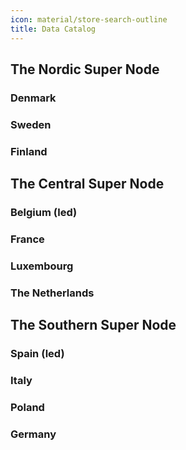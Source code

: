 ```yaml
---
icon: material/store-search-outline
title: Data Catalog
---
```


## The Nordic Super Node

### Denmark

### Sweden

### Finland

## The Central Super Node

### **Belgium** (led)

### France

### Luxembourg

### The Netherlands

## The Southern Super Node

### **Spain** (led)

### Italy

### Poland

### Germany
